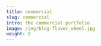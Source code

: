 ```yaml
---
title: commercial
slug: commercial
intro: the commercial portfolio
image: /img/blog-flavor_wheel.jpg
weight: 2
---
```


